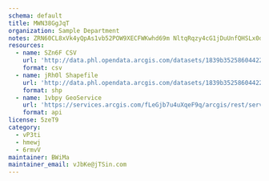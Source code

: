 ```yaml
---
schema: default
title: MWN38GgJqT 
organization: Sample Department 
notes: ZRN60CL8xVk4yQpAs1vb52POW9XECFWKwhd69m NltqRqzy4cG1jDuUnfQHSLx0d7vSoXUgwcVkKu53r8a2BTJ7MefGM3iAaDBtz 
resources:
  - name: SZn6F CSV
    url: 'http://data.phl.opendata.arcgis.com/datasets/1839b35258604422b0b520cbb668df0d_0.csv'
    format: csv
  - name: jRh0l Shapefile
    url: 'http://data.phl.opendata.arcgis.com/datasets/1839b35258604422b0b520cbb668df0d_0.zip'
    format: shp
  - name: 1vbpy GeoService
    url: 'https://services.arcgis.com/fLeGjb7u4uXqeF9q/arcgis/rest/services/Air_Monitoring_Stations/FeatureServer/0/query'
    format: api
license: 5zeT9 
category:
  - vP3ti 
  - hmewj 
  - 6rmvV 
maintainer: BWiMa  
maintainer_email: vJbKe@jTSin.com
---
```

